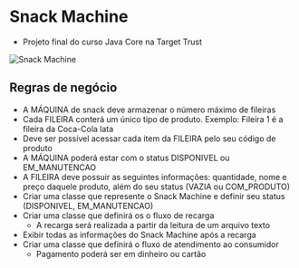 # Snack Machine

  - Projeto final do curso Java Core na Target Trust

![Snack Machine](https://upload.wikimedia.org/wikipedia/commons/9/98/Snack_machine_3538.JPG)

## Regras de negócio

- A MÁQUINA de snack deve armazenar o número máximo de fileiras
- Cada FILEIRA conterá um único tipo de produto. Exemplo: Fileira 1 é a fileira da Coca-Cola lata
- Deve ser possível acessar cada item da FILEIRA pelo seu código de produto
- A MÁQUINA poderá estar com o status DISPONIVEL ou EM_MANUTENCAO
- A FILEIRA deve possuir as seguintes informações: quantidade, nome e preço daquele produto, além do seu status (VAZIA ou COM_PRODUTO)
- Criar uma classe que represente o Snack Machine e definir seu status (DISPONIVEL, EM_MANUTENCAO)
- Criar uma classe que definirá os o fluxo de recarga
  - A recarga será realizada a partir da leitura de um arquivo texto 
- Exibir todas as informações do Snack Machine após a recarga
- Criar uma classe que definirá o fluxo de atendimento ao consumidor
  - Pagamento poderá ser em dinheiro ou cartão 



